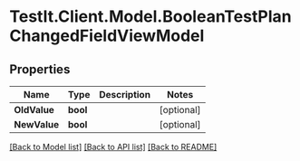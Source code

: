 # TestIt.Client.Model.BooleanTestPlanChangedFieldViewModel

## Properties

Name | Type | Description | Notes
------------ | ------------- | ------------- | -------------
**OldValue** | **bool** |  | [optional] 
**NewValue** | **bool** |  | [optional] 

[[Back to Model list]](../README.md#documentation-for-models) [[Back to API list]](../README.md#documentation-for-api-endpoints) [[Back to README]](../README.md)

